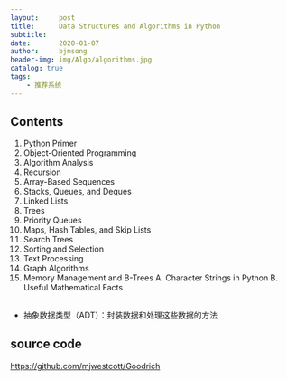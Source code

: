 ```yaml
---
layout:     post
title:      Data Structures and Algorithms in Python
subtitle:   
date:       2020-01-07
author:     bjmsong
header-img: img/Algo/algorithms.jpg
catalog: true
tags:
    - 推荐系统
---
```



## Contents
1. Python Primer
2. Object-Oriented Programming
3. Algorithm Analysis
4. Recursion
5. Array-Based Sequences
6. Stacks, Queues, and Deques
7. Linked Lists
8. Trees
9. Priority Queues
10. Maps, Hash Tables, and Skip Lists
11. Search Trees
12. Sorting and Selection
13. Text Processing
14. Graph Algorithms
15. Memory Management and B-Trees
A. Character Strings in Python
B. Useful Mathematical Facts


## 
- 抽象数据类型（ADT）：封装数据和处理这些数据的方法


## source code
https://github.com/mjwestcott/Goodrich